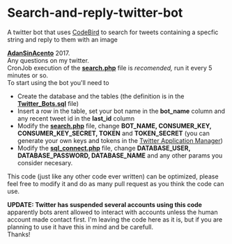 # Search-and-reply-twitter-bot
A twitter bot that uses [CodeBird](https://github.com/jublonet/codebird-php) to search for tweets containing a specfic string and reply to them with an image

**[AdanSinAcento](http://www.twitter.com/adansinacento)** 2017.  
Any questions on my twitter.  
CronJob execution of the **[search.php](search.php)** file is _recomended,_ run it every 5 minutes or so.   
To start using the bot you'll need to 
* Create the database and the tables (the definition is in the **[Twitter_Bots.sql](Twitter_Bots.sql)** file)
* Insert a row in the table, set your bot name in the **bot_name** column and any recent tweet id in the **last_id** column
* Modify the **[search.php](search.php)** file, change **BOT_NAME, CONSUMER_KEY, CONSUMER_KEY_SECRET, TOKEN** and **TOKEN_SECRET** (you can generate your own keys and tokens in the [Twitter Application Manager](https://apps.twitter.com/))
* Modify the **[sql_connect.php](sql_connect.php)** file, change **DATABASE_USER, DATABASE_PASSWORD, DATABASE_NAME** and any other params you consider necesary.

  
This code (just like any other code ever written) can be optimized, please feel free to modify it and do as many pull request as you think the code can use.  

**UPDATE: Twitter has suspended several accounts using this code**
 apparently bots arent allowed to interact with accounts unless the human account made contact first. I'm leaving the code here as it is, but if you are planning to use it have this in mind and be carefull.     
 Thanks!
